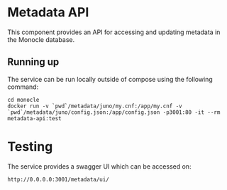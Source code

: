 # Metadata API
This component provides an API for accessing and updating metadata in the Monocle database.

## Running up
The service can be run locally outside of compose using the following command:
```
cd monocle
docker run -v `pwd`/metadata/juno/my.cnf:/app/my.cnf -v `pwd`/metadata/juno/config.json:/app/config.json -p3001:80 -it --rm metadata-api:test
```

# Testing
The service provides a swagger UI which can be accessed on:
```
http://0.0.0.0:3001/metadata/ui/
```
